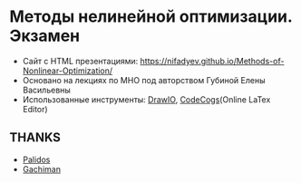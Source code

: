 # Методы нелинейной оптимизации. Экзамен

- Сайт с HTML презентациями: https://nifadyev.github.io/Methods-of-Nonlinear-Optimization/
- Основано на лекциях по МНО под авторством Губиной Елены Васильевны
- Использованные инструменты: [DrawIO](https://www.draw.io), [CodeCogs](https://www.codecogs.com/latex/eqneditor.php)(Online LaTex Editor)

## THANKS

- [Palidos](https://github.com/Palidos)
- [Gachiman](https://github.com/Gachiman)
